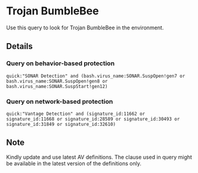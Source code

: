 # Trojan BumbleBee

Use this query to look for Trojan BumbleBee in the environment. 

## Details

### Query on behavior-based protection

```
quick:"SONAR Detection" and (bash.virus_name:SONAR.SuspOpen!gen7 or bash.virus_name:SONAR.SuspOpen!gen8 or bash.virus_name:SONAR.SuspStart!gen12)

```

### Query on network-based protection

```
quick:"Vantage Detection" and (signature_id:11662 or signature_id:11668 or signature_id:28589 or signature_id:30493 or signature_id:31849 or signature_id:32610)

```

## Note
Kindly update and use latest AV definitions.
The clause used in query might be available in the latest version of the definitions only.
